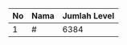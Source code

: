 | No | Nama            | Jumlah Level |
|----|-----------------|--------------|
| 1  | #    |    6384        |
